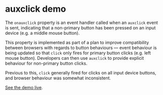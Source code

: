 # auxclick demo

The <code>onauxclick</code> property is an event handler called when an <code>auxclick</code> event is sent, indicating that a non-primary button has been pressed on an input device (e.g. a middle mouse button).


This property is implemented as part of a plan to improve compatibility between browsers with regards to button behaviours — event behaviour is being updated so that <code>click</code> only fires for primary button clicks (e.g. left mouse button). Developers can then use <code>auxclick</code> to provide explicit behaviour for non-primary button clicks.


Previous to this, <code>click</code> generally fired for clicks on all input device buttons, and browser behaviour was somewhat inconsistent.

[See the demo live](https://mdn.github.io/dom-examples/auxclick/).
